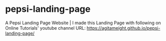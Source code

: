 # pepsi-landing-page
A Pepsi Landing Page Website | I made this Landing Page with following on Online Tutorials' youtube channel
URL: https://agitameight.github.io/pepsi-landing-page/
